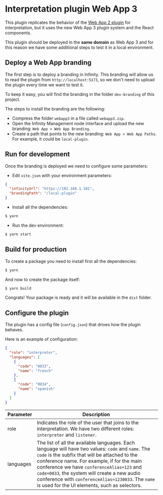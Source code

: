 # Interpretation plugin Web App 3

This plugin replicates the behavior of the [Web App 2 plugin](https://github.com/pexip/plugin-interpretation) for interpretation, but it uses the new Web App 3 plugin system and the React components.

This plugin should be deployed in the **same domain** as Web App 3 and for this reason we have some additional steps to test it in a local environment.

## Deploy a Web App branding

The first step is to deploy a branding in Infinity. This branding will allow us to read the plugin from `http://localhost:5173`, so we don't need to upload the plugin every time we want to test it.

To keep it easy, you will find the branding in the folder `dev-branding` of this project.

The steps to install the branding are the following:

- Compress the folder `webapp3` in a file called `webapp3.zip`.
- Open the Infinity Management node interface and upload the new branding: `Web App > Web App Branding`.
- Create a path that points to the new branding: `Web App > Web App Paths`. For example, it could be `local-plugin`.

## Run for development

Once the branding is deployed we need to configure some parameters: 

- Edit `vite.json` with your environment parameters:

```json
{
  "infinityUrl": "https://192.168.1.101",
  "brandingPath": "/local-plugin"
}
```

- Install all the dependencies:

```bash
$ yarn
```

- Run the dev environment:

```bash
$ yarn start
```

## Build for production

To create a package you need to install first all the dependencies:

```bash
$ yarn
```

And now to create the package itself:

```bash
$ yarn build
```

Congrats! Your package is ready and it will be available in the `dist` folder.

## Configure the plugin

The plugin has a config file (`config.json`) that drives how the plugin behaves.

Here is an example of configuration:

```json
{
  "role": "interpreter",
  "languages": [
    {
      "code": "0033",
      "name": "french"
    },
    {
      "code": "0034",
      "name": "spanish"
    }
  ]
}
```

| Parameter | Description |
|-----------|-------------|
| role | Indicates the role of the user that joins to the interpretation. We have two different roles: `interpreter` and `listener`.
| languages | The list of all the available languages. Each language will have two values: `code` and `name`. The `code` is the subfix that will be attached to the conference name. For example, if for the main conference we have `conferenceAlias=123` and `code=0033`, the system will create a new audio conference with `conferenceAlias=1230033`. The `name` is used for the UI elements, such as selectors.